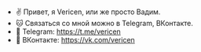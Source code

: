 - ✌️ Привет, я Vericen, или же просто Вадим.
- 🐱 Связаться со мной можно в Telegram, ВКонтакте.
- 🌌 Telegram: https://t.me/vericen
- 🐙 ВКонтакте: https://vk.com/vericen
